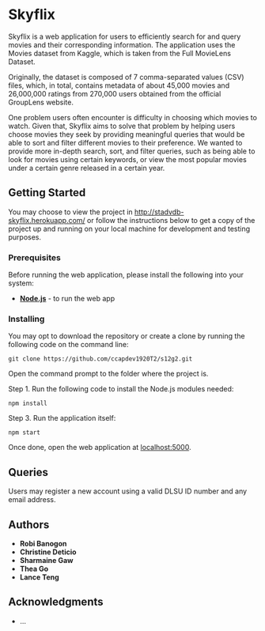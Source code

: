 # Skyflix

Skyflix is a web application for users to efficiently search for and query movies and their corresponding information. The application uses the Movies dataset from Kaggle, which is taken from the Full MovieLens Dataset.

Originally, the dataset is composed of 7 comma-separated values (CSV) files, which, in total, contains metadata of about 45,000 movies and 26,000,000 ratings from 270,000 users obtained from the official GroupLens website.

One problem users often encounter is difficulty in choosing which movies to watch. Given that, Skyflix aims to solve that problem by helping users choose movies they seek by providing meaningful queries that would be able to sort and filter different movies to their preference. We wanted to provide more in-depth search, sort, and filter queries, such as being able to look for movies using certain keywords, or view the most popular movies under a certain genre released in a certain year. 

## Getting Started

You may choose to view the project in http://stadvdb-skyflix.herokuapp.com/ or follow the instructions below to get a copy of the project up and running on your local machine for development and testing purposes.

### Prerequisites

Before running the web application, please install the following into your system:

* __[Node.js](https://nodejs.org/en/download/)__ - to run the web app

### Installing

You may opt to download the repository or create a clone by running the following code on the command line:

```
git clone https://github.com/ccapdev1920T2/s12g2.git
```

Open the command prompt to the folder where the project is.

Step 1. Run the following code to install the Node.js modules needed:

```
npm install
```

Step 3. Run the application itself:

```
npm start
```

Once done, open the web application at [localhost:5000](http://localhost:5000/).

## Queries

Users may register a new account using a valid DLSU ID number and any email address.

## Authors

* **Robi Banogon**
* **Christine Deticio**
* **Sharmaine Gaw**
* **Thea Go**
* **Lance Teng**

## Acknowledgments

* ...
